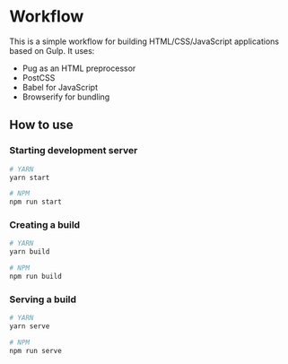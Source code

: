 # Workflow

This is a simple workflow for building HTML/CSS/JavaScript applications based on Gulp. It uses:
* Pug as an HTML preprocessor
* PostCSS
* Babel for JavaScript
* Browserify for bundling

## How to use

### Starting development server

```sh
# YARN
yarn start

# NPM
npm run start
```

### Creating a build

```sh
# YARN
yarn build

# NPM
npm run build
```

### Serving a build

```sh
# YARN
yarn serve

# NPM
npm run serve
```
